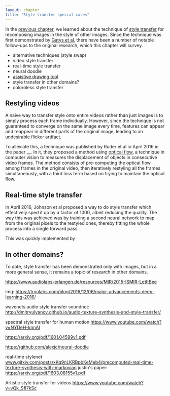 ```yaml
---
layout: chapter
title: "Style transfer special cases"
---
```



In the [previous chapter](), we learned about the technique of [style transfer]() for recomposing images in the style of other images. Since the technique was first demonstrated by [Gatys et al](), there have been a number of notable follow-ups to the original research, which this chapter will survey. 

 * alternative techniques (style swap)
 * video style transfer
 * real-time style transfer
 * neural doodle
 * [assistive drawing tool](http://prostheticknowledge.tumblr.com/post/146031577846/stylit-assistive-creativity-research-from-dcgi-and)
 * style transfer in other domains? 
 * coloroless style transfer


## Restyling videos

A naive way to transfer style onto entire videos rather than just images is to simply process each frame individually. However, since the technique is not guaranteed to converge on the same image every time, features can appear and reappear in different parts of the original image, leading to an undesirable flicker artifact. 

To alleviate this, a technique was published by Ruder et al in April 2016 in the paper __. In it, they proposed a method using [optical flow](), a technique in computer vision to measures the displacement of objects in consecutive video frames. The method consists of pre-computing the optical flow among frames in the original video, then iteratively restyling all the frames simultaneously, with a third loss term based on trying to maintain the optical flow.


## Real-time style transfer

In April 2016, Johnson et al proposed a way to do style transfer which effectively sped it up by a factor of 1000, albeit reducing the quality. The way this was achieved was by training a second neural network to map from the original pixels to the restyled ones, thereby fitting the whole process into a single forward pass. 

This was quickly implemented by 


## In other domains?

To date, style transfer has been demonstrated only with images, but in a more general sense, it remains a topic of research in other domains.

https://www.audiolabs-erlangen.de/resources/MIR/2015-ISMIR-LetItBee

img: https://tryolabs.com/blog/2016/12/06/major-advancements-deep-learning-2016/

wavenets
audio style transfer soundnet: http://dmitryulyanov.github.io/audio-texture-synthesis-and-style-transfer/

spectral style transfer for human motion https://www.youtube.com/watch?v=NYDeH-knnAI

https://arxiv.org/pdf/1601.04589v1.pdf

https://github.com/alexjc/neural-doodle

real-time stylenet www.gitxiv.com/posts/xKq9nLKRBpbKeMeb4/precomputed-real-time-texture-synthesis-with-markovian
justin's paper: https://arxiv.org/pdf/1603.08155v1.pdf

Artistic style transfer for videos https://www.youtube.com/watch?v=vQk_Sfl7kSc